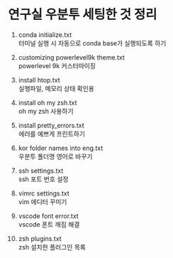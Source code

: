 # 연구실 우분투 세팅한 것 정리
1. conda initialize.txt   
   터미널 실행 시 자동으로 conda base가 실행되도록 하기

2. customizing powerlevel9k theme.txt    
   powerlevel 9k 커스터마이징   

3. install htop.txt    
   실행파일, 메모리 상태 확인용

4. install oh my zsh.txt   
   oh my zsh 사용하기   
   
5. install pretty_errors.txt   
   에러를 예쁘게 프린트하기

6. kor folder names into eng.txt   
   우분투 폴더명 영어로 바꾸기

7. ssh settings.txt   
   ssh 포트 번호 설정

8. vimrc settings.txt   
   vim 에디터 꾸미기

9. vscode font error.txt    
    vscode 폰트 깨짐 해결

10. zsh plugins.txt   
    zsh 설치한 플러그인 목록